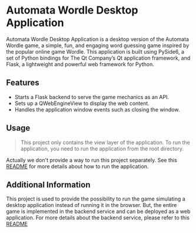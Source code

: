 # Automata Wordle Desktop Application
Automata Wordle Desktop Application is a desktop version of the Automata Wordle game, a simple, fun, and engaging word guessing game inspired by the popular online game Wordle. This application is built using PySide6, a set of Python bindings for The Qt Company’s Qt application framework, and Flask, a lightweight and powerful web framework for Python.  

## Features
- Starts a Flask backend to serve the game mechanics as an API.
- Sets up a QWebEngineView to display the web content.
- Handles the application window events such as closing the window.

## Usage
> This project only contains the view layer of the application. To run the application, you need to run the application from the root directory.

Actually we don't provide a way to run this project separately. See this [README](https://github.com/NastMz/Automata-Wordle/tree/main/README.md) for more details about how to run the application.

## Additional Information

This project is used to provide the possibility to run the game simulating a desktop application instead of running it in the browser. But, the entire game is implemented in the backend service and can be deployed as a web application. For more details about the backend service, please refer to this [README](https://github.com/NastMz/Automata-Wordle/tree/main/backend/README.md)